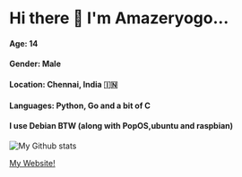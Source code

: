 # Hi there 👋  I'm Amazeryogo... 
#### Age: 14
#### Gender: Male
#### Location: Chennai, India 🇮🇳
#### Languages: Python, Go and a bit of C
#### I use Debian BTW (along with PopOS,ubuntu and raspbian)

![My Github stats](https://github-readme-stats.vercel.app/api?username=Amazeryogo&show_icons=true&theme=radical)

[My Website!](https://project-inspirations.herokuapp.com/)

